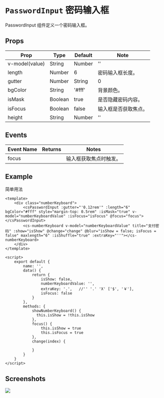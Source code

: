 # `PasswordInput` 密码输入框
PasswordInput 组件定义一个密码输入框。

## Props
| Prop | Type | Default | Note |
|---|---|---|---|
| v-model(value) | String | Number | '' | 控制Popup的显示隐藏。
| length | Number | 6 | 密码输入框长度。
| gutter | Number | String | 0 | 输入框格子之间的间距 number默认单位为px。
| bgColor | String | '#fff' | 背景颜色。
| isMask | Boolean | true | 是否隐藏密码内容。
| isFocus | Boolean | false | 输入框是否获取焦点。
| height | String | Number | '' | 输入框的高度 number默认单位为px。

## Events
| Event Name | Returns | Notes |
|---|---|---|
| focus |  | 输入框获取焦点时触发。

<!--
## Methods
None.

## Static Props
None.

## Static Methods
None.
-->

## Example
简单用法
```
<template>
    <div class="numberKeyboard">
        <csPasswordInput :gutter="'0.12rem'" :length="6" bgColor="#fff" style="margin-top: 0.5rem" :isMask="true" v-model="numberKeyboardValue" :isFocus="isFocus" @focus="focus"></csPasswordInput>
        <cs-numberKeyboard v-model="numberKeyboardValue" title="支付密码" :show="isShow" @change="change" @blur="isShow = false; isFocus = false" maxlength="6" :isShuffle="true" :extraKey="''"></cs-numberKeyboard>
    </div>
</template>

<script>
    export default {
        name: '',
        data() {
            return {
                isShow: false,
                numberKeyboardValue: '',
                extraKey: '.',   //'' '.' 'X' ['$', '￥'],
                isFocus: false
            }
        },
        methods: {
            showNumberKeyboard() {
              this.isShow = !this.isShow
            },
            focus() {
                this.isShow = true
                this.isFocus = true
            },
            change(index) {

            }
        }
    }
</script>

```

## Screenshots
![](https://rightinhome.oss-cn-hangzhou.aliyuncs.com/jlbk_xcx/2020/08/10/1597040904831.gif)
